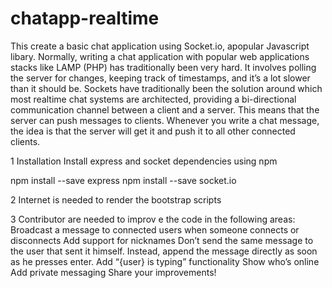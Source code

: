 # chatapp-realtime
This create a basic chat application using Socket.io, apopular Javascript libary. 
Normally, writing a chat application with popular web applications stacks like LAMP (PHP) has traditionally been very hard. 
It involves polling the server for changes, keeping track of timestamps, and it’s a lot slower than it should be. 
Sockets have traditionally been the solution around which most realtime chat systems are architected, providing a bi-directional communication channel between a client and a server. 
This means that the server can push messages to clients. Whenever you write a chat message, the idea is that the server will get it and push it to all other connected clients.

1 
Installation
Install express and socket dependencies using npm

npm install --save express
npm install --save socket.io

2 
Internet is needed to render the bootstrap scripts

3 
Contributor are needed to improv e the code in the following areas:
      Broadcast a message to connected users when someone connects or disconnects
      Add support for nicknames
      Don’t send the same message to the user that sent it himself. Instead, append the message directly as soon as he presses enter.
      Add “{user} is typing” functionality
      Show who’s online
      Add private messaging
      Share your improvements!
